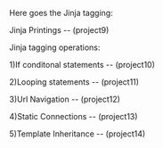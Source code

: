 Here goes the Jinja tagging:

Jinja Printings              --  (project9)


Jinja tagging operations:

1)If conditonal statements   --  (project10)  

2)Looping statements         --  (project11)

3)Url Navigation             --  (project12)  

4)Static Connections         --  (project13)

5)Template Inheritance       --  (project14)
